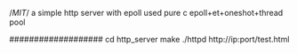 /*MIT*/
a simple http server with epoll used pure c
epoll+et+oneshot+thread pool

###################
cd http_server
make
./httpd
http://ip:port/test.html
